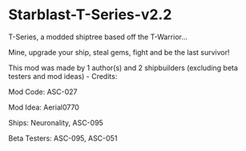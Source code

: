 # Starblast-T-Series-v2.2
T-Series, a modded shiptree based off the T-Warrior...

Mine, upgrade your ship, steal gems, fight and be the last survivor!

This mod was made by 1 author(s) and 2 shipbuilders (excluding beta testers and mod ideas) - Credits:

Mod Code: ASC-027

Mod Idea: Aerial0770

Ships: Neuronality, ASC-095

Beta Testers: ASC-095, ASC-051
